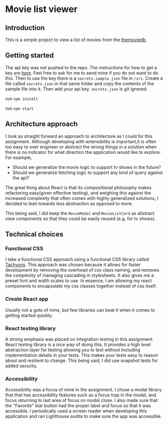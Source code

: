 # Movie list viewer

## Introduction
This is a simple project to view a list of movies from the [themoviedb](https://www.themoviedb.org/).

## Getting started

The api key was not pushed to the repo. The instructions for how to get a key are [here](https://www.themoviedb.org/documentation/api?language=en-US). Feel free to ask for me to send mine if you do not want to do this. Then to use the key there is a `secrets.sample.json`
file in `/src`. Create a file called `secrets.json` in that same folder and copy the contents of
the sample file into it. Then add your api key. `secrets.json` is git ignored.

run `npm install`

run `npm start`

## Architecture approach

I took as straight forward an approach to architecture as I could for this assignment. Although developing with extensibility is important,it is often too easy to over engineer or abstract the wrong things in a solution when
there is no indicator for what direction the application would like to explore. For example,

- Should we generalize the movie logic to support tv shows in the future?
- Should we generalize fetching logic to support any kind of query against the api?

The great thing about React is that its compositional philosophy makes refactoring easy(given effective testing), and weighing this against the increased complexity that often comes with highly generalized solutions, I decided to lean towards less abstraction as opposed to more.

This being said, I did keep the `MovieModal` and `MovieListCard` as abstract view components so that they could be easily reused (e.g. for tv shows).

## Technical choices

### Functional CSS

I take a functional CSS approach using a functional CSS library called [Tachyons](https://github.com/tachyons-css/tachyons/). This approach was chosen because it allows for faster development by removing the overhead of css class naming, and removes the complexity of managing cascading in stylesheets. It also gives me a preset font and width scales to use. In essence, I am allowing my react components to encapsulate my css classes together instead of css itself.

### Create React app

Usually not a goto of mine, but few libraries can beat it when it comes to getting started quickly.

### React testing library

A strong emphasis was placed on integration testing in this assignment. React testing library is a nice way of doing this. It provides a high level abstraction layer for testing allowing you to test without including implementation details in your tests. This makes your tests easy to reason about and resilient to change. This being said, I did use snapshot tests for added security.

### Accessibility

Accessibility was a focus of mine in the assignment. I chose a modal library that that has accessibility features such as a focus trap in the modal, and focus returning to last area of focus on modal close. I also made sure that the "Favorite" star button had the proper label and focus so that it was accessible. I periodically used a screen reader when developing this application and ran Lighthouse audits to make sure the app was accessible.